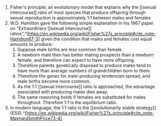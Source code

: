 1. Fisher's principle; an evolutionary model that explains why the [[sexual intercourse]] ratio of most species that produce offspring through sexual reproduction is approximately 1:1 between males and females
2. W.D. Hamilton gave the following simple explanation in his 1967 paper on "Extraordinary [[sexual intercourse]] ratios",^[https://en.wikipedia.org/wiki/Fisher%27s_principle#cite_note-Hamilton67-3] given the condition that males and females cost equal amounts to produce:
	1. Suppose male births are less common than female.
	2. A newborn male then has better mating prospects than a newborn female, and therefore can expect to have more offspring.
	3. Therefore parents genetically disposed to produce males tend to have more than average numbers of grandchildren born to them.
	4. Therefore the genes for male-producing tendencies spread, and male births become more common.
	5. As the 1:1 [[sexual intercourse]] ratio is approached, the advantage associated with producing males dies away.
	6. The same reasoning holds if females are substituted for males throughout. Therefore 1:1 is the equilibrium ratio.
3. In modern language, the 1:1 ratio is the [[evolutionarily stable strategy]] (ESS).^[https://en.wikipedia.org/wiki/Fisher%27s_principle#cite_note-MaynardSmithPrice73-4]